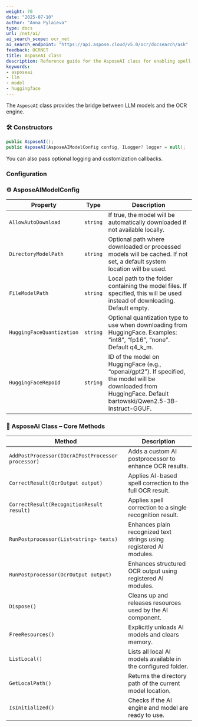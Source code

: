 ```yaml
---
weight: 70
date: "2025-07-10"
author: "Anna Pylaieva"
type: docs
url: /net/ai/
ai_search_scope: ocr_net
ai_search_endpoint: "https://api.aspose.cloud/v5.0/ocr/docsearch/ask"
feedback: OCRNET
title: AsposeAI class
description: Reference guide for the AsposeAI class for enabling spell-check correction using LLM models.
keywords:
- asposeai
- llm
- model
- huggingface
---
```


The `AsposeAI` class provides the bridge between LLM models and the OCR engine.

### 🛠 Constructors

```csharp
public AsposeAI();
public AsposeAI(AsposeAIModelConfig config, ILogger? logger = null);
```

You can also pass optional logging and customization callbacks.

### Configuration
### ⚙️ AsposeAIModelConfig

| Property                  | Type     | Description                                                                                                                                                    |
| ------------------------- | -------- | -------------------------------------------------------------------------------------------------------------------------------------------------------------- |
| `AllowAutoDownload`       | `string` | If true, the model will be automatically downloaded if not available locally.                                                                                  |
| `DirectoryModelPath`      | `string` | Optional path where downloaded or processed models will be cached. If not set, a default system location will be used.                                         |
| `FileModelPath`           | `string` | Local path to the folder containing the model files. If specified, this will be used instead of downloading. Default empty.                                    |
| `HuggingFaceQuantization` | `string` | Optional quantization type to use when downloading from HuggingFace. Examples: “int8”, “fp16”, “none”. Default q4_k_m.                                         |
| `HuggingFaceRepoId`       | `string` | ID of the model on HuggingFace (e.g., “openai/gpt2”). If specified, the model will be downloaded from HuggingFace. Default bartowski/Qwen2.5-3B-Instruct-GGUF. |

### 🧠 AsposeAI Class – Core Methods
| Method                                            | Description                                                         |
| ------------------------------------------------- | ------------------------------------------------------------------- |
| `AddPostProcessor(IOcrAIPostProcessor processor)` | Adds a custom AI postprocessor to enhance OCR results.              |
| `CorrectResult(OcrOutput output)`                 | Applies AI-based spell correction to the full OCR result.           |
| `CorrectResult(RecognitionResult result)`         | Applies spell correction to a single recognition result.            |
| `RunPostprocessor(List<string> texts)`            | Enhances plain recognized text strings using registered AI modules. |
| `RunPostprocessor(OcrOutput output)`              | Enhances structured OCR output using registered AI modules.         |
| `Dispose()`                                       | Cleans up and releases resources used by the AI component.          |
| `FreeResources()`                                 | Explicitly unloads AI models and clears memory.                     |
| `ListLocal()`                                     | Lists all local AI models available in the configured folder.       |
| `GetLocalPath()`                                  | Returns the directory path of the current model location.           |
| `IsInitialized()`                                 | Checks if the AI engine and model are ready to use.                 |
